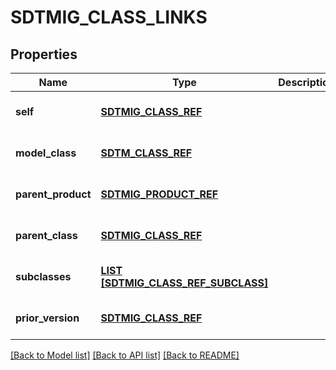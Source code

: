 # SDTMIG_CLASS_LINKS

## Properties
Name | Type | Description | Notes
------------ | ------------- | ------------- | -------------
**self** | [**SDTMIG_CLASS_REF**](SdtmigClassRef.md) |  | [optional] [default to null]
**model_class** | [**SDTM_CLASS_REF**](SdtmClassRef.md) |  | [optional] [default to null]
**parent_product** | [**SDTMIG_PRODUCT_REF**](SdtmigProductRef.md) |  | [optional] [default to null]
**parent_class** | [**SDTMIG_CLASS_REF**](SdtmigClassRef.md) |  | [optional] [default to null]
**subclasses** | [**LIST [SDTMIG_CLASS_REF_SUBCLASS]**](SdtmigClassRefSubclass.md) |  | [optional] [default to null]
**prior_version** | [**SDTMIG_CLASS_REF**](SdtmigClassRef.md) |  | [optional] [default to null]

[[Back to Model list]](../README.md#documentation-for-models) [[Back to API list]](../README.md#documentation-for-api-endpoints) [[Back to README]](../README.md)


